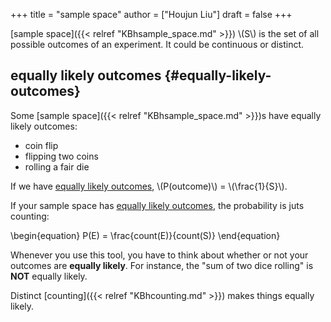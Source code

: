 +++
title = "sample space"
author = ["Houjun Liu"]
draft = false
+++

[sample space]({{< relref "KBhsample_space.md" >}}) \\(S\\) is the set of all possible outcomes of an experiment. It could be continuous or distinct.


## equally likely outcomes {#equally-likely-outcomes}

Some [sample space]({{< relref "KBhsample_space.md" >}})s have equally likely outcomes:

-   coin flip
-   flipping two coins
-   rolling a fair die

If we have [equally likely outcomes](#equally-likely-outcomes), \\(P(outcome)\\)  = \\(\frac{1}{S}\\).

If your sample space has [equally likely outcomes](#equally-likely-outcomes), the probability is juts counting:

\begin{equation}
P(E) = \frac{count(E)}{count(S)}
\end{equation}

Whenever you use this tool, you have to think about whether or not your outcomes are **equally likely**. For instance, the "sum of two dice rolling" is **NOT** equally likely.

Distinct [counting]({{< relref "KBhcounting.md" >}}) makes things equally likely.

